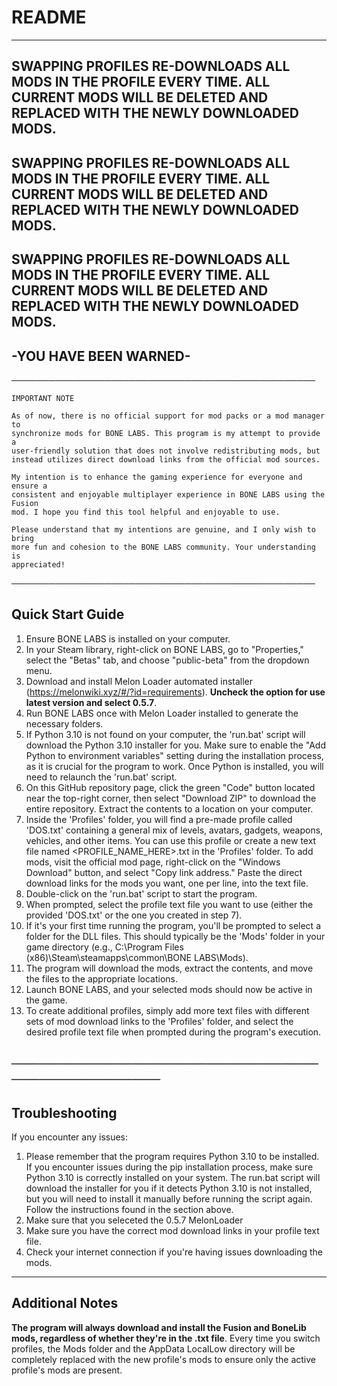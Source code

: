 # **README**

---
**SWAPPING PROFILES RE-DOWNLOADS ALL MODS IN THE PROFILE EVERY TIME.**
**ALL CURRENT MODS WILL BE DELETED AND REPLACED WITH THE NEWLY DOWNLOADED MODS.**
---
**SWAPPING PROFILES RE-DOWNLOADS ALL MODS IN THE PROFILE EVERY TIME.**
**ALL CURRENT MODS WILL BE DELETED AND REPLACED WITH THE NEWLY DOWNLOADED MODS.**
---
**SWAPPING PROFILES RE-DOWNLOADS ALL MODS IN THE PROFILE EVERY TIME.**
**ALL CURRENT MODS WILL BE DELETED AND REPLACED WITH THE NEWLY DOWNLOADED MODS.**
---
**-YOU HAVE BEEN WARNED-**
---
─────────────────────────────────────────────────

    IMPORTANT NOTE
        
    As of now, there is no official support for mod packs or a mod manager to
    synchronize mods for BONE LABS. This program is my attempt to provide a
    user-friendly solution that does not involve redistributing mods, but
    instead utilizes direct download links from the official mod sources.

    My intention is to enhance the gaming experience for everyone and ensure a
    consistent and enjoyable multiplayer experience in BONE LABS using the Fusion
    mod. I hope you find this tool helpful and enjoyable to use.

    Please understand that my intentions are genuine, and I only wish to bring
    more fun and cohesion to the BONE LABS community. Your understanding is
    appreciated!

─────────────────────────────────────────────────

Quick Start Guide
---
1. Ensure BONE LABS is installed on your computer.
2. In your Steam library, right-click on BONE LABS, go to "Properties," select the "Betas" tab, and choose "public-beta" from the dropdown menu.
3. Download and install Melon Loader automated installer (https://melonwiki.xyz/#/?id=requirements). **Uncheck the option for use latest version and select 0.5.7**.
4. Run BONE LABS once with Melon Loader installed to generate the necessary folders.
5. If Python 3.10 is not found on your computer, the 'run.bat' script will download the Python 3.10 installer for you. Make sure to enable the "Add Python to environment variables" setting during the installation process, as it is crucial for the program to work. Once Python is installed, you will need to relaunch the 'run.bat' script.
7. On this GitHub repository page, click the green "Code" button located near the top-right corner, then select "Download ZIP" to download the entire repository. Extract the contents to a location on your computer.
8. Inside the 'Profiles' folder, you will find a pre-made profile called 'DOS.txt' containing a general mix of levels, avatars, gadgets, weapons, vehicles, and other items. You can use this profile or create a new text file named <PROFILE_NAME_HERE>.txt in the 'Profiles' folder. To add mods, visit the official mod page, right-click on the "Windows Download" button, and select "Copy link address." Paste the direct download links for the mods you want, one per line, into the text file.
9. Double-click on the 'run.bat' script to start the program.
10. When prompted, select the profile text file you want to use (either the provided 'DOS.txt' or the one you created in step 7).
11. If it's your first time running the program, you'll be prompted to select a folder for the DLL files. This should typically be the 'Mods' folder in your game directory (e.g., C:\Program Files (x86)\Steam\steamapps\common\BONE LABS\Mods).
12. The program will download the mods, extract the contents, and move the files to the appropriate locations.
13. Launch BONE LABS, and your selected mods should now be active in the game.
14. To create additional profiles, simply add more text files with different sets of mod download links to the 'Profiles' folder, and select the desired profile text file when prompted during the program's execution.

─────────────────────────────────────────────────
---
Troubleshooting
---
If you encounter any issues: 
1. Please remember that the program requires Python 3.10 to be installed. If you encounter issues during the pip installation process, make sure Python 3.10 is correctly installed on your system. The run.bat script will download the installer for you if it detects Python 3.10 is not installed, but you will need to install it manually before running the script again. Follow the instructions found in the section above.
2. Make sure that you seleceted the 0.5.7 MelonLoader
3. Make sure you have the correct mod download links in your profile text file.
4. Check your internet connection if you're having issues downloading the mods.

---
Additional Notes
---

**The program will always download and install the Fusion and BoneLib mods, regardless of whether they're in the <PROFILE>.txt file**.
Every time you switch profiles, the Mods folder and the AppData LocalLow directory will be completely replaced with the new profile's mods to ensure only the active profile's mods are present.
